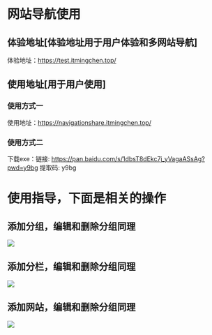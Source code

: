 # 网站导航使用

## 体验地址[体验地址用于用户体验和多网站导航]
体验地址：https://test.itmingchen.top/
## 使用地址[用于用户使用]
### 使用方式一
使用地址：https://navigationshare.itmingchen.top/
### 使用方式二
下载exe：链接: https://pan.baidu.com/s/1dbsT8dEkc7j_yVagaASsAg?pwd=y9bg 提取码: y9bg 

# 使用指导，下面是相关的操作

## 添加分组，编辑和删除分组同理

![](添加分组.gif)

## 添加分栏，编辑和删除分组同理

![](添加分栏.gif)

## 添加网站，编辑和删除分组同理

![](添加网站.gif)
